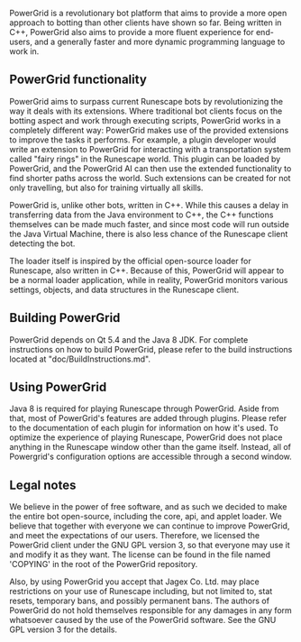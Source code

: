 
PowerGrid is a revolutionary bot platform that aims to provide a more open approach to botting than other clients have shown so far. Being written in C++, PowerGrid also aims to provide a more fluent experience for end-users, and a generally faster and more dynamic programming language to work in.  

## PowerGrid functionality ##
PowerGrid aims to surpass current Runescape bots by revolutionizing the way it deals with its extensions. Where traditional bot clients focus on the botting aspect and work through executing scripts, PowerGrid works in a completely different way: PowerGrid makes use of the provided extensions to improve the tasks it performs. For example, a plugin developer would write an extension to PowerGrid for interacting with a transportation system called "fairy rings" in the Runescape world. This plugin can be loaded by PowerGrid, and the PowerGrid AI can then use the extended functionality to find shorter paths across the world. Such extensions can be created for not only travelling, but also for training virtually all skills.

PowerGrid is, unlike other bots, written in C++. While this causes a delay in transferring data from the Java environment to C++, the C++ functions themselves can be made much faster, and since most code will run outside the Java Virtual Machine, there is also less chance of the Runescape client detecting the bot. 

The loader itself is inspired by the official open-source loader for Runescape, also written in C++. Because of this, PowerGrid will appear to be a normal loader application, while in reality, PowerGrid monitors various settings, objects, and data structures in the Runescape client.

## Building PowerGrid ##
PowerGrid depends on Qt 5.4 and the Java 8 JDK. For complete instructions on how to build PowerGrid, please refer to the build instructions located at "doc/BuildInstructions.md".

## Using PowerGrid ##
Java 8 is required for playing Runescape through PowerGrid. Aside from that, most of PowerGrid's features are added through plugins. Please refer to the documentation of each plugin for information on how it's used. To optimize the experience of playing Runescape, PowerGrid does not place anything in the Runescape window other than the game itself. Instead, all of Powergrid's configuration options are accessible through a second window. 

## Legal notes ##
We believe in the power of free software, and as such we decided to make the entire bot open-source, including the core, api, and applet loader. We believe that together with everyone we can continue to improve PowerGrid, and meet the expectations of our users. Therefore, we licensed the PowerGrid client under the GNU GPL version 3, so that everyone may use it and modify it as they want. The license can be found in the file named 'COPYING' in the root of the PowerGrid repository.

Also, by using PowerGrid you accept that Jagex Co. Ltd. may place restrictions on your use of Runescape including, but not limited to, stat resets, temporary bans, and possibly permanent bans. The authors of PowerGrid do not hold themselves responsible for any damages in any form whatsoever caused by the use of the PowerGrid software. See the GNU GPL version 3 for the details.
